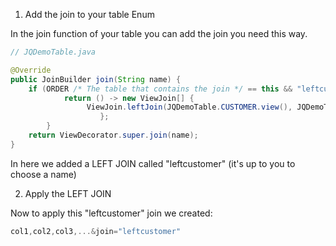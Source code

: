 1. Add the join to your table Enum

In the join function of your table you can add the join you need this way.

```java
// JQDemoTable.java

@Override
public JoinBuilder join(String name) {
	if (ORDER /* The table that contains the join */ == this && "leftcustomer".equals(name) /* The join name */) {
			return () -> new ViewJoin[] {
                 ViewJoin.leftJoin(JQDemoTable.CUSTOMER.view(), JQDemoTable.ORDER.column(JQDemoColumn.CUSTOMER_ID).eq(JQDemoTable.CUSTOMER.column(JQDemoColumn.ID))) 
                    };
		}
	return ViewDecorator.super.join(name);
}
```
In here we added a LEFT JOIN called "leftcustomer" (it's up to you to choose a name)

2. Apply the LEFT JOIN

Now to apply this "leftcustomer" join we created:

```c#
col1,col2,col3,...&join="leftcustomer"
```

